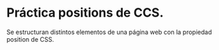 # Práctica positions de CCS.

Se estructuran distintos elementos de una página web con la propiedad position de CSS. 
